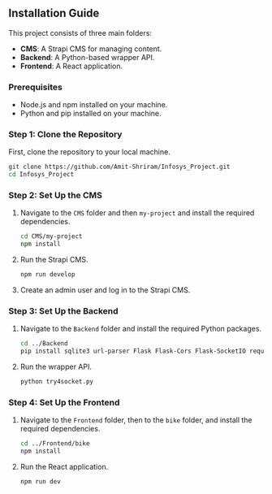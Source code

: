 ## Installation Guide

This project consists of three main folders:
- **CMS**: A Strapi CMS for managing content.
- **Backend**: A Python-based wrapper API.
- **Frontend**: A React application.

### Prerequisites

- Node.js and npm installed on your machine.
- Python and pip installed on your machine.

### Step 1: Clone the Repository

First, clone the repository to your local machine.

```sh
git clone https://github.com/Amit-Shriram/Infosys_Project.git
cd Infosys_Project
```

### Step 2: Set Up the CMS

1. Navigate to the `CMS` folder and then `my-project` and install the required dependencies.

    ```sh
    cd CMS/my-project
    npm install
    ```

2. Run the Strapi CMS.

    ```sh
    npm run develop
    ```

3. Create an admin user and log in to the Strapi CMS.


### Step 3: Set Up the Backend

1. Navigate to the `Backend` folder and install the required Python packages.

    ```sh
    cd ../Backend
    pip install sqlite3 url-parser Flask Flask-Cors Flask-SocketIO requests imaginesdk
    ```

2. Run the wrapper API.

    ```sh
    python try4socket.py
    ```

### Step 4: Set Up the Frontend

1. Navigate to the `Frontend` folder, then to the `bike` folder, and install the required dependencies.

    ```sh
    cd ../Frontend/bike
    npm install
    ```

2. Run the React application.

    ```sh
    npm run dev
    ```

